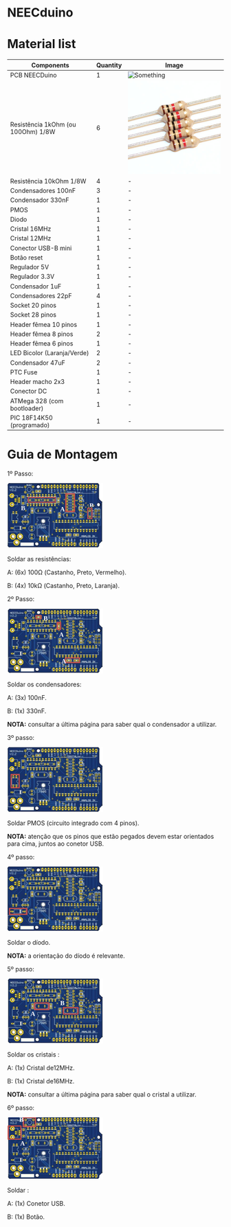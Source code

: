 # NEECduino

# Material list

| Components | Quantity | Image |
| -----------|----------|-------|
| PCB NEECDuino | 1 | ![Something](images/.png) |
| Resistência 1kOhm (ou 100Ohm) 1/8W | 6 | ![Something](images/1K.jpg) |
| Resistência 10kOhm 1/8W | 4 | - |
| Condensadores 100nF | 3 | - |
| Condensador 330nF | 1 | - |
| PMOS | 1 | - |
| Diodo | 1 | - |
| Cristal 16MHz | 1 | - |
| Cristal 12MHz | 1 | - |
| Conector USB-B mini | 1 | - |
| Botão reset | 1 | - |
| Regulador 5V | 1 | - |
| Regulador 3.3V | 1 | - |
| Condensador 1uF | 1 | - |
| Condensadores 22pF | 4 | - |
| Socket 20 pinos | 1 | - |
| Socket 28 pinos | 1 | - |
| Header fêmea 10 pinos | 1 | - |
| Header fêmea 8 pinos | 2 | - |
| Header fêmea 6 pinos | 1 | - |
| LED Bicolor (Laranja/Verde) | 2 | - |
| Condensador 47uF | 2 | - |
| PTC Fuse | 1 | - |
| Header macho 2x3 | 1 | - |
| Conector DC | 1 | - |
| ATMega 328 (com bootloader) | 1 | - |
| PIC 18F14K50 (programado) | 1 | - |

# Guia de Montagem

1º Passo:

![Something](images/first_step.png)

Soldar as resistências:

A: (6x) 100Ω (Castanho, Preto, Vermelho).

B: (4x) 10kΩ (Castanho, Preto, Laranja).


2º Passo:

![Something](images/second_step.png)

Soldar os condensadores:

A: (3x) 100nF.

B: (1x) 330nF.

**NOTA:** consultar a última página para saber qual o
condensador a utilizar.


3º passo:

![Something](images/third_step.png)

Soldar PMOS (circuito integrado com 4 pinos).

**NOTA:** atenção que os pinos que estão pegados
devem estar orientados para cima, juntos ao conetor
USB.


4º passo:

![Something](images/fourth_step.png)

Soldar o díodo.

**NOTA:** a orientação do díodo é relevante.


5º passo:

![Something](images/fifth_step.png)

Soldar os cristais :

A: (1x) Cristal de12MHz.

B: (1x) Cristal de16MHz.

**NOTA:** consultar a última página para saber qual o
cristal a utilizar.


6º passo:

![Something](images/sixth_step.png)

Soldar :

A: (1x) Conetor USB.

B: (1x) Botão.
